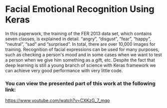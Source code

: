 # Facial Emotional Recognition Using Keras

In this paperwork, the training of the FER 2013 data set, which contains seven classes, is explained in detail. “angry”, “disgust”, “fear”, “happy”, “neutral”, “sad” and “surprised”. In total, there are over 10,000 images for training.
Recognition of facial expressions can be used for many purposes, such as checking a person's mood and in some cases when we want to test a person when we give him something as a gift, etc. Despite the fact that deep learning is still a young branch of science with Keras framework we can achieve very good performance with very little code.

### You can view the presented part of this work at the following link:
https://www.youtube.com/watch?v=CXKzG_7_mqo
